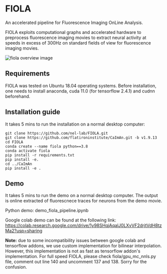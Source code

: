 # FIOLA
An accelerated pipeline for Fluorescence Imaging OnLine Analysis.

FIOLA exploits computational graphs and accelerated hardware to preprocess fluorescence imaging movies to extract neural activity at speeds in excess of 300Hz on standard fields of view for fluorescence imaging movies.

![fiola overview image](/fiola_overview.png)

## Requirements
FIOLA was tested on Ubuntu 18.04 operating systems. Before installation, one needs to install anaconda, cuda 11.0 (for tensorflow 2.4.1) and cudnn beforehand.

## Installation guide
It takes 5 mins to run the installation on a normal desktop computer:

```
git clone https://github.com/nel-lab/FIOLA.git
git clone https://github.com/flatironinstitute/CaImAn.git -b v1.9.13
cd FIOLA
conda create --name fiola python==3.8
conda activate fiola
pip install -r requirements.txt 
pip install -e.
cd ../CaImAn
pip install -e . 
```

## Demo
It takes 5 mins to run the demo on a normal desktop computer. The output is online extracted of fluorescnece traces for neurons from the demo movie.

Python demo: demo_fiola_pipeline.ipynb 

Google colab demo can be found at the following link: https://colab.research.google.com/drive/1y98SHqjAqalJ0LXvVF2drjtVdH8tzMa2?usp=sharing

**Note:** due to some incompatibility issues between google colab and tensorflow addons, we use custom implementation for bilinear interpolation. However, this implementation is not as fast as tensorflow addon's implementation. For full speed FIOLA, please check fiola/gpu_mc_nnls.py file, comment out line 140 and uncomment 137 and 138. Sorry for the confusion.
